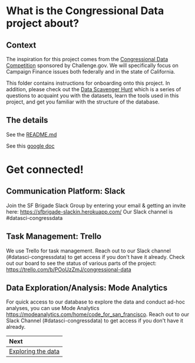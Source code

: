 # What is the Congressional Data project about?

## Context 
The inspiration for this project comes from the [Congressional Data Competition](https://www.challenge.gov/challenge/congressional-data-competition/) sponsored by Challenge.gov. We will specifically focus on Campaign Finance issues both federally and in the state of California.

This folder contains instructions for onboarding onto this project. In addition, please check out the [Data Scavenger Hunt](../data_scavenger_hunt) which is a series of questions to acquaint you with the datasets, learn the tools used in this project, and get you familiar with the structure of the database.

## The details
See the [README.md](../README.md)

See this [google doc](https://docs.google.com/document/d/1HxkXqlz27lkRuipOz8Y0r91Nb7dTbKC2sZeSYQbyfdo/edit)

# Get connected!

## Communication Platform: Slack
Join the SF Brigade Slack Group by entering your email & getting an invite here: 
https://sfbrigade-slackin.herokuapp.com/  Our Slack channel is #datasci-congressdata


## Task Management: Trello
We use Trello for task management. Reach out to our Slack channel (#datasci-congressdata) to get access if you don't have it already. Check out our board to see the status of various parts of the project: 
https://trello.com/b/POoUzZmJ/congressional-data

## Data Exploration/Analysis: Mode Analytics
For quick access to our database to explore the data and conduct ad-hoc analyses, you can use Mode Analytics https://modeanalytics.com/home/code_for_san_francisco. Reach out to our Slack Channel (#datasci-congressdata) to get access if you don't have it already.

| Next |
|:---------|
| [Exploring the data](./01_exploring_the_data.md) |
